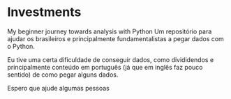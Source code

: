 # Investments
My beginner journey towards analysis with Python
Um repositório para ajudar os brasileiros e principalmente fundamentalistas a pegar dados com o Python.

Eu tive uma certa dificuldade de conseguir dados, como divididendos e principalmente conteúdo em português (já que em inglês faz pouco sentido) de como pegar alguns dados.

Espero que ajude algumas pessoas
